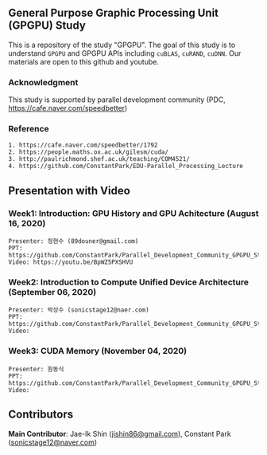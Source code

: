 ## General Purpose Graphic Processing Unit (GPGPU) Study
This is a repository of the study "GPGPU". The goal of this study is to understand `GPGPU` and GPGPU APIs including `cuBLAS`, `cuRAND`, `cuDNN`. Our materials are open to this github and youtube. 

### Acknowledgment
This study is supported by parallel development community (PDC, https://cafe.naver.com/speedbetter)

### Reference
	1. https://cafe.naver.com/speedbetter/1792 
	2. https://people.maths.ox.ac.uk/gilesm/cuda/
	3. http://paulrichmond.shef.ac.uk/teaching/COM4521/ 
	4. https://github.com/ConstantPark/EDU-Parallel_Processing_Lecture

   
## Presentation with Video
### Week1: Introduction: GPU History and GPU Achitecture (August 16, 2020)

	Presenter: 정현수 (89douner@gmail.com)
	PPT: https://github.com/ConstantPark/Parallel_Development_Community_GPGPU_Study/blob/master/Study_%231_GPU%20History%20and%20architecture.pdf
	Video: https://youtu.be/BpWZ5PXSHVU  

### Week2: Introduction to Compute Unified Device Architecture (September 06, 2020)

	Presenter: 박상수 (sonicstage12@naer.com)
	PPT: https://github.com/ConstantPark/Parallel_Development_Community_GPGPU_Study/blob/master/Study_%232_CUDA_Introduction.pdf
	Video: 

### Week3: CUDA Memory (November 04, 2020)

	Presenter: 원동식 
	PPT: https://github.com/ConstantPark/Parallel_Development_Community_GPGPU_Study/blob/master/Study_%233_CUDA_Memory.pdf
	Video: 
	
## Contributors
**Main Contributor**: Jae-Ik Shin (jishin86@gmail.com), Constant Park (sonicstage12@naver.com)  

